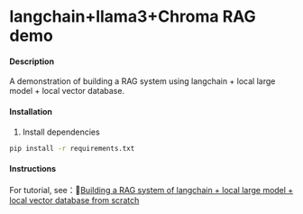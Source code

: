 # langchain+llama3+Chroma RAG demo

#### Description
A demonstration of building a RAG system using langchain + local large model + local vector database.   

#### Installation

1.  Install dependencies
```cmd
pip install -r requirements.txt
```

#### Instructions

For tutorial, see：🔗[Building a RAG system of langchain + local large model + local vector database from scratch](http://www.wfcoding.com/articles/practice/01%E4%BB%8E%E9%9B%B6%E6%90%AD%E5%BB%BAlangchain+%E6%9C%AC%E5%9C%B0%E5%A4%A7%E6%A8%A1%E5%9E%8B+%E6%9C%AC%E5%9C%B0%E7%9F%A2%E9%87%8F%E6%95%B0%E6%8D%AE%E5%BA%93%E7%9A%84rag%E7%B3%BB%E7%BB%9F/)
